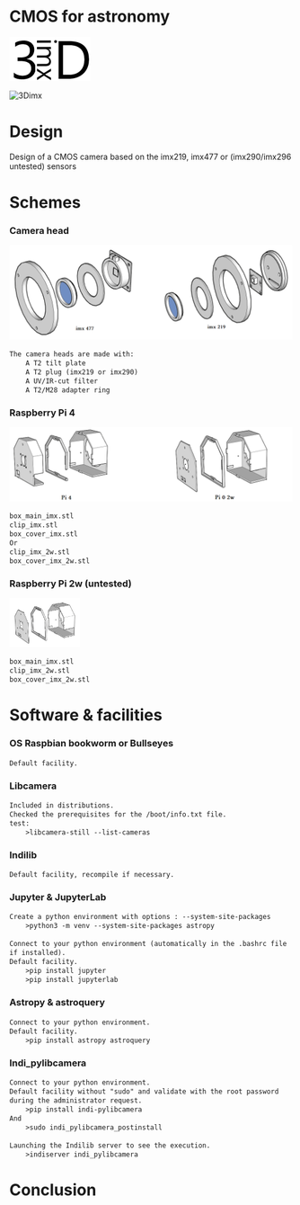 # CMOS for astronomy
![3Dimx](3Dimx.png?raw=true "3Dimx.png")

![3Dimx](http://img.shields.io/badge/powered%20by-3Dimx-blue.svg?style=flat)

# Design
Design of a CMOS camera based on the imx219, imx477 or (imx290/imx296 untested) sensors

# Schemes

### Camera head
<img src="3D_camera_head.png">

	The camera heads are made with:
		A T2 tilt plate
		A T2 plug (imx219 or imx290)
		A UV/IR-cut filter
		A T2/M28 adapter ring

### Raspberry Pi 4
<img src="3DPi.png">
	
	box_main_imx.stl
	clip_imx.stl 
	box_cover_imx.stl
	Or	
	clip_imx_2w.stl 
	box_cover_imx_2w.stl

### Raspberry Pi 2w (untested)
<img src="3DPi2w.png" width="25%">

	box_main_imx.stl
	clip_imx_2w.stl 
	box_cover_imx_2w.stl
	
# Software & facilities

### OS Raspbian bookworm or Bullseyes 
	Default facility.
	
### Libcamera
	Included in distributions.
	Checked the prerequisites for the /boot/info.txt file.
	test:
		>libcamera-still --list-cameras
	
### Indilib
	Default facility, recompile if necessary.
	
### Jupyter & JupyterLab
	Create a python environment with options : --system-site-packages
		>python3 -m venv --system-site-packages astropy
		
	Connect to your python environment (automatically in the .bashrc file if installed).
	Default facility.
		>pip install jupyter
		>pip install jupyterlab
		
### Astropy & astroquery
	Connect to your python environment.
	Default facility.
		>pip install astropy astroquery
		
### Indi_pylibcamera
	Connect to your python environment.
	Default facility without "sudo" and validate with the root password during the administrator request.
		>pip install indi-pylibcamera
	And
		>sudo indi_pylibcamera_postinstall
		
	Launching the Indilib server to see the execution.
		>indiserver indi_pylibcamera
		
		
# Conclusion